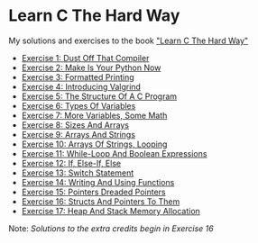 # Learn C The Hard Way

My solutions and exercises to the book ["Learn C The Hard Way"](http://c.learncodethehardway.org/book/index.html)

* [Exercise 1: Dust Off That Compiler](Ex1)
* [Exercise 2: Make Is Your Python Now](Ex2)
* [Exercise 3: Formatted Printing](Ex3)
* [Exercise 4: Introducing Valgrind](Ex4)
* [Exercise 5: The Structure Of A C Program](Ex5)
* [Exercise 6: Types Of Variables](Ex6)
* [Exercise 7: More Variables, Some Math](Ex7)
* [Exercise 8: Sizes And Arrays](Ex8)
* [Exercise 9: Arrays And Strings](Ex9)
* [Exercise 10: Arrays Of Strings, Looping](Ex10)
* [Exercise 11: While-Loop And Boolean Expressions](Ex11)
* [Exercise 12: If, Else-If, Else](Ex12)
* [Exercise 13: Switch Statement](Ex13)
* [Exercise 14: Writing And Using Functions](Ex14)
* [Exercise 15: Pointers Dreaded Pointers](Ex15)
* [Exercise 16: Structs And Pointers To Them](Ex16)
* [Exercise 17: Heap And Stack Memory Allocation](Ex17)

Note: *Solutions to the extra credits begin in Exercise 16*
